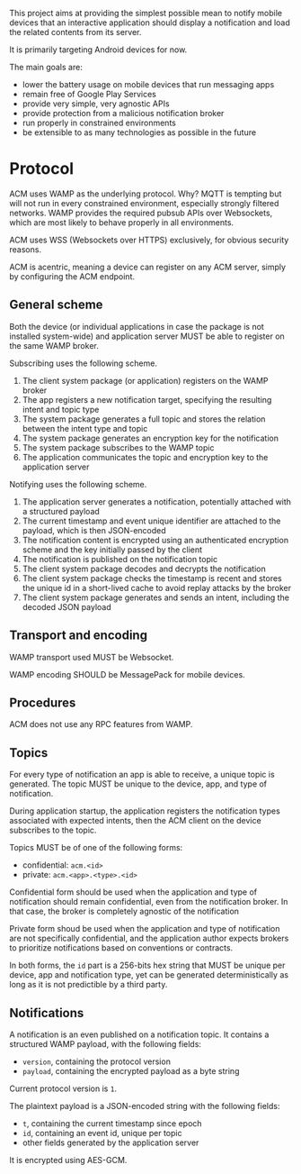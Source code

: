 This project aims at providing the simplest possible mean to notify mobile
devices that an interactive application should display a notification and
load the related contents from its server.

It is primarily targeting Android devices for now.

The main goals are:
 - lower the battery usage on mobile devices that run messaging apps
 - remain free of Google Play Services
 - provide very simple, very agnostic APIs
 - provide protection from a malicious notification broker
 - run properly in constrained environments
 - be extensible to as many technologies as possible in the future

Protocol
========

ACM uses WAMP as the underlying protocol. Why? MQTT is tempting but will
not run in every constrained environment, especially strongly filtered
networks. WAMP provides the required pubsub APIs over Websockets, which
are most likely to behave properly in all environments.

ACM uses WSS (Websockets over HTTPS) exclusively, for obvious security
reasons.

ACM is acentric, meaning a device can register on any ACM server, simply
by configuring the ACM endpoint. 

General scheme
--------------

Both the device (or individual applications in case the package is not
installed system-wide) and application server MUST be able to register
on the same WAMP broker.

Subscribing uses the following scheme.

1. The client system package (or application) registers on the WAMP
   broker
2. The app registers a new notification target, specifying the resulting
   intent and topic type
3. The system package generates a full topic and stores the relation
   between the intent type and topic
4. The system package generates an encryption key for the notification
5. The system package subscribes to the WAMP topic
6. The application communicates the topic and encryption key to the
   application server

Notifying uses the following scheme.

1. The application server generates a notification, potentially
   attached with a structured payload
2. The current timestamp and event unique identifier are attached
   to the payload, which is then JSON-encoded
3. The notification content is encrypted using an authenticated
   encryption scheme and the key initially passed by the client
4. The notification is published on the notification topic
5. The client system package decodes and decrypts the notification
6. The client system package checks the timestamp is recent and stores
   the unique id in a short-lived cache to avoid replay attacks by the
   broker
7. The client system package generates and sends an intent, including
   the decoded JSON payload

Transport and encoding
----------------------

WAMP transport used MUST be Websocket.

WAMP encoding SHOULD be MessagePack for mobile devices.

Procedures
----------

ACM does not use any RPC features from WAMP.

Topics
------

For every type of notification an app is able to receive, a unique topic
is generated. The topic MUST be unique to the device, app, and type of
notification.

During application startup, the application registers the notification
types associated with expected intents, then the ACM client on the device
subscribes to the topic.

Topics MUST be of one of the following forms:

 - confidential: `acm.<id>`
 - private: `acm.<app>.<type>.<id>`

Confidential form should be used when the application and type of notification
should remain confidential, even from the notification broker. In that case,
the broker is completely agnostic of the notification

Private form shoud be used when the application and type of notification
are not specifically confidential, and the application author expects brokers
to prioritize notifications based on conventions or contracts.

In both forms, the `id` part is a 256-bits hex string that MUST be unique per
device, app and notification type, yet can be generated deterministically as
long as it is not predictible by a third party.

Notifications
-------------

A notification is an even published on a notification topic. It contains
a structured WAMP payload, with the following fields:

 - `version`, containing the protocol version
 - `payload`, containing the encrypted payload as a byte string

Current protocol version is `1`.

The plaintext payload is a JSON-encoded string with the following fields:

 - `t`, containing the current timestamp since epoch
 - `id`, containing an event id, unique per topic
 - other fields generated by the application server

It is encrypted using AES-GCM.

